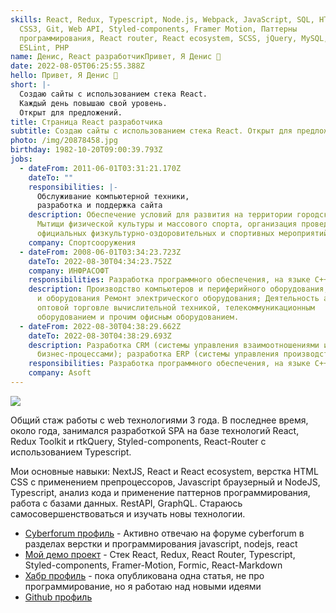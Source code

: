 ```yaml
---
skills: React, Redux, Typescript, Node.js, Webpack, JavaScript, SQL, HTML5,
  CSS3, Git, Web API, Styled-components, Framer Motion, Паттерны
  программирования, React router, React ecosystem, SCSS, jQuery, MySQL, MongoDB,
  ESLint, PHP
name: Денис, React разработчикПривет, Я Денис 👋
date: 2022-08-05T06:25:55.388Z
hello: Привет, Я Денис 👋
short: |-
  Создаю сайты с использованием стека React.
  Каждый день повышаю свой уровень.
  Открыт для предложений.
title: Страница React разработчика
subtitle: Создаю сайты с использованием стека React. Открыт для предложений.
photo: /img/20878458.jpg
birthday: 1982-10-20T09:00:39.793Z
jobs:
  - dateFrom: 2011-06-01T03:31:21.170Z
    dateTo: ""
    responsibilities: |-
      Обслуживание компьютерной техники, 
      разработка и поддержка сайта
    description: Обеспечение условий для развития на территории городского округа
      Мытищи физической культуры и массового спорта, организация проведения
      официальных физкультурно-оздоровительных и спортивных мероприятий округа.
    company: Спортсооружения
  - dateFrom: 2008-06-01T03:34:23.723Z
    dateTo: 2022-08-30T04:34:23.752Z
    company: ИНФРАСОФТ
    responsibilities: Разработка программного обеспечения, на языке C++
    description: Производство компьютеров и периферийного оборудования; Ремонт машин
      и оборудования Ремонт электрического оборудования; Деятельность агентов по
      оптовой торговле вычислительной техникой, телекоммуникационным
      оборудованием и прочим офисным оборудованием.
  - dateFrom: 2022-08-30T04:38:29.662Z
    dateTo: 2022-08-30T04:38:29.693Z
    description: Разработка CRM (системы управления взаимоотношениями и
      бизнес-процессами); разработка ERP (системы управления производством);
    responsibilities: Разработка программного обеспечения, на языке C++
    company: Asoft
---
```

![](/img/intro-to-cloud.d49bc5f7.jpeg)

Общий стаж работы с web технологиями 3 года. В последнее время, около года, занимался разработкой SPA на базе технологий React, Redux Toolkit и rtkQuery, Styled-components, React-Router с использованием Typescript. 

Мои основные навыки: NextJS, React и React ecosystem, верстка HTML CSS с применением препроцессоров, Javascript браузерный и NodeJS, Typescript, анализ кода и применение паттернов программирования, работа с базами данных. RestAPI, GraphQL. Стараюсь самосовершенствоваться и изучать новы технологии. 

* [Cyberforum профиль](https://www.cyberforum.ru/members/1837464.html) - Активно отвечаю на форуме cyberforum в разделах верстки и программирования javascript, nodejs, react 
* [Мой демо проект](https://github.com/denisso/demoreact) - Стек React, Redux, React Router, Typescript, Styled-components, Framer-Motion, Formic, React-Markdown
* [Хабр профиль](https://habr.com/ru/users/denis-anatol/posts) - пока опубликована одна статья, не про программирование, но я работаю над новыми идеями
* [Github профиль](https://github.com/denisso)